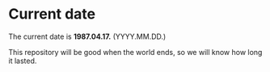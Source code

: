 # Current date

The current date is **1987.04.17.** (YYYY.MM.DD.)

This repository will be good when the world ends, so we will know how long it lasted.